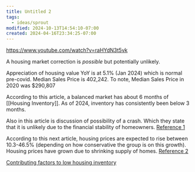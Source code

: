 ```yaml
---
title: Untitled 2
tags:
  - ideas/sprout
modified: 2024-10-13T14:54:10-07:00
created: 2024-04-16T23:34:25-07:00
---
```

https://www.youtube.com/watch?v=raHYdN3t5vk

A housing market correction is *possible* but potentially unlikely. 

Appreciation of housing value YoY is at 5.1% (Jan 2024) which is normal pre-covid. 
Median Sales Price is 402,242. 
To note, Median Sales Price in 2020 was $290,807

According to this article, a balanced market has about 6 months of [[Housing Inventory]].
As of 2024, inventory has consistently been below 3 months.

Also in this article is discussion of possibility of a crash.
Which they state that it is unlikely due to the financial stability of homeowners.
[Reference 1](https://realestate.usnews.com/real-estate/articles/what-is-a-housing-market-price-correction#:~:text=While%20a%20housing%20price%20correction,to%20afford%20a%20home%20purchase.)

According to this next article, housing prices are expected to rise between 10.3-46.5% (depending on how conservative the group is on this growth).
Housing prices have grown due to shrinking supply of homes.
[Reference 2](https://www.coloradorpm.com/housing-market-forecast-2024-2025/#:~:text=Housing%20Market%20Forecast%202024%20and%202025&text=It%20is%20expected%20that%20housing,below%202019%20levels%20until%202024.)

[Contributing factors to low housing inventory](https://www.rocketmortgage.com/learn/low-housing-inventory)
